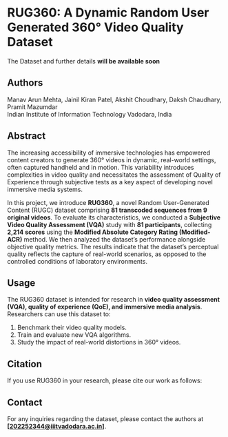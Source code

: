 # RUG360: A Dynamic Random User Generated 360° Video Quality Dataset
The Dataset and further details **will be available soon**

## Authors
Manav Arun Mehta, Jainil Kiran Patel, Akshit Choudhary, Daksh Chaudhary, Pramit Mazumdar  
Indian Institute of Information Technology Vadodara, India

## Abstract
The increasing accessibility of immersive technologies has empowered content creators to generate 360° videos in dynamic, real-world settings, often captured handheld and in motion. This variability introduces complexities in video quality and necessitates the assessment of Quality of Experience through subjective tests as a key aspect of developing novel immersive media systems.

In this project, we introduce **RUG360**, a novel Random User-Generated Content (RUGC) dataset comprising **81 transcoded sequences from 9 original videos**. To evaluate its characteristics, we conducted a **Subjective Video Quality Assessment (VQA)** study with **81 participants**, collecting **2,214 scores** using the **Modified Absolute Category Rating (Modified-ACR)** method. We then analyzed the dataset’s performance alongside objective quality metrics. The results indicate that the dataset’s perceptual quality reflects the capture of real-world scenarios, as opposed to the controlled conditions of laboratory environments.

## Usage
The RUG360 dataset is intended for research in **video quality assessment (VQA), quality of experience (QoE), and immersive media analysis**. Researchers can use this dataset to:
1. Benchmark their video quality models.
2. Train and evaluate new VQA algorithms.
3. Study the impact of real-world distortions in 360° videos.

## Citation
If you use RUG360 in your research, please cite our work as follows:

## Contact
For any inquiries regarding the dataset, please contact the authors at **[202252344@iiitvadodara.ac.in]**.

